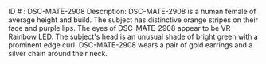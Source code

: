 ID # : DSC-MATE-2908
Description: DSC-MATE-2908 is a human female of average height and build. The subject has distinctive orange stripes on their face and purple lips. The eyes of DSC-MATE-2908 appear to be VR Rainbow LED. The subject's head is an unusual shade of bright green with a prominent edge curl. DSC-MATE-2908 wears a pair of gold earrings and a silver chain around their neck.